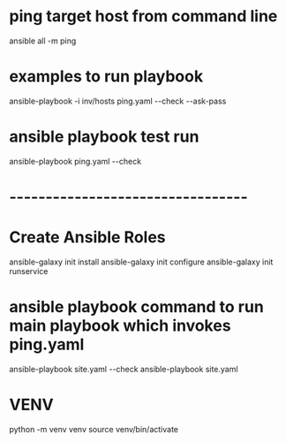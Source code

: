 # ping target host from command line

ansible all -m ping

# examples to run playbook

ansible-playbook -i inv/hosts ping.yaml --check --ask-pass

# ansible playbook test run

ansible-playbook ping.yaml --check

# ---------------------------------

# Create Ansible Roles

ansible-galaxy init install
ansible-galaxy init configure
ansible-galaxy init runservice

# ansible playbook command to run main playbook which invokes ping.yaml

ansible-playbook site.yaml --check
ansible-playbook site.yaml

# VENV

python -m venv venv
source venv/bin/activate
